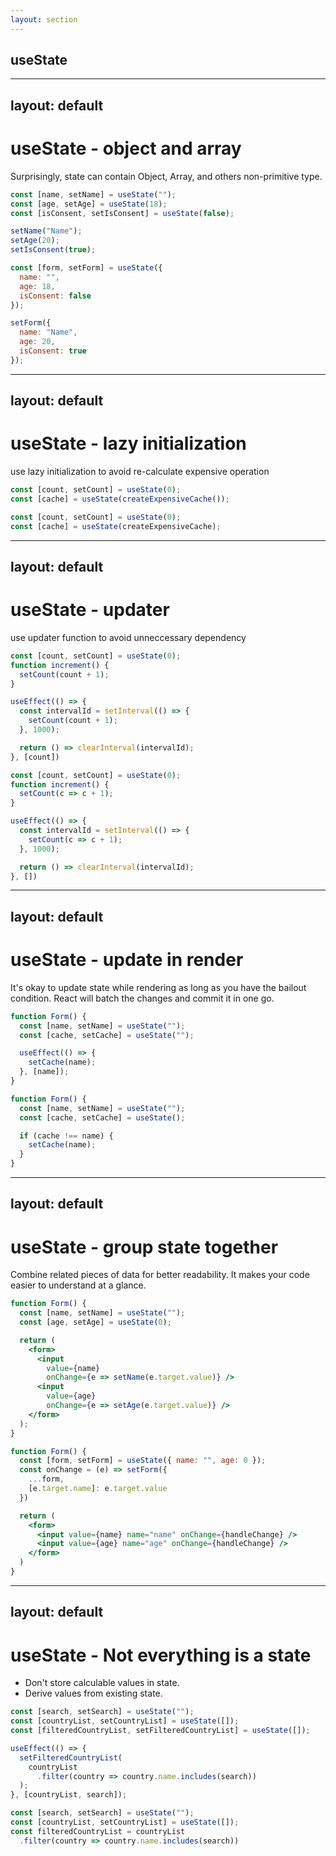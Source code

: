 ```yaml
---
layout: section
---
```


## useState

---
layout: default
---

# useState - object and array
Surprisingly, state can contain Object, Array, and others non-primitive type.

<div grid="~ cols-2 gap-4">

<div>

```jsx
const [name, setName] = useState("");
const [age, setAge] = useState(18);
const [isConsent, setIsConsent] = useState(false);

setName("Name");
setAge(20);
setIsConsent(true);
```

</div>

<div>

```jsx
const [form, setForm] = useState({
  name: "",
  age: 18,
  isConsent: false
});

setForm({
  name: "Name",
  age: 20,
  isConsent: true
});

```

</div>

</div>

---
layout: default
---

# useState - lazy initialization

use lazy initialization to avoid re-calculate expensive operation

<div grid="~ cols-2 gap-4">
<div>

```jsx
const [count, setCount] = useState(0);
const [cache] = useState(createExpensiveCache());
```

</div>

<div>

```jsx
const [count, setCount] = useState(0);
const [cache] = useState(createExpensiveCache);
```

</div>

</div>

---
layout: default
---

# useState - updater

use updater function to avoid unneccessary dependency

<div grid="~ cols-2 gap-4">
<div>

```jsx {all|3,8,12}
const [count, setCount] = useState(0);
function increment() {
  setCount(count + 1);
}

useEffect(() => {
  const intervalId = setInterval(() => {
    setCount(count + 1); 
  }, 1000);

  return () => clearInterval(intervalId);
}, [count])
```

</div>

<div>

```jsx {all|3,8,12}{at:2}
const [count, setCount] = useState(0);
function increment() {
  setCount(c => c + 1);
}

useEffect(() => {
  const intervalId = setInterval(() => {
    setCount(c => c + 1); 
  }, 1000);

  return () => clearInterval(intervalId);
}, [])
```

</div>

</div>

---
layout: default
---

# useState - update in render

It's okay to update state while rendering as long as you have the bailout condition. React will batch the changes and commit it in one go.

<div grid="~ cols-2 gap-4">
<div>

```jsx {all|5-7}
function Form() {
  const [name, setName] = useState("");
  const [cache, setCache] = useState("");

  useEffect(() => {
    setCache(name);
  }, [name]);
}
```

</div>

<div>

```jsx {all|5-7}{at:1}
function Form() {
  const [name, setName] = useState("");
  const [cache, setCache] = useState();

  if (cache !== name) {
    setCache(name);
  }
}
```
</div>
</div>


---
layout: default
---

# useState - group state together

Combine related pieces of data for better readability. It makes your code easier to understand at a glance.


<div grid="~ cols-2 gap-4">
<div>

```jsx
function Form() {
  const [name, setName] = useState("");
  const [age, setAge] = useState(0);

  return (
    <form>
      <input
        value={name}
        onChange={e => setName(e.target.value)} />
      <input
        value={age}
        onChange={e => setAge(e.target.value)} />
    </form>
  );
}
```

</div>

<div>

```jsx
function Form() {
  const [form, setForm] = useState({ name: "", age: 0 });
  const onChange = (e) => setForm({
    ...form,
    [e.target.name]: e.target.value
  })

  return (
    <form>
      <input value={name} name="name" onChange={handleChange} />
      <input value={age} name="age" onChange={handleChange} />
    </form>
  )
}
```
</div>
</div>


---
layout: default
---

# useState - Not everything is a state

- Don't store calculable values in state. 
- Derive values from existing state.

<div grid="~ cols-2 gap-4">
<div>

```jsx
const [search, setSearch] = useState("");
const [countryList, setCountryList] = useState([]);
const [filteredCountryList, setFilteredCountryList] = useState([]);

useEffect(() => {
  setFilteredCountryList(
    countryList
      .filter(country => country.name.includes(search))
  );
}, [countryList, search]);
```

</div>

<div>

```jsx
const [search, setSearch] = useState("");
const [countryList, setCountryList] = useState([]);
const filteredCountryList = countryList
  .filter(country => country.name.includes(search))
```
</div>
</div>

